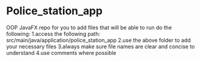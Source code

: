 # Police_station_app
OOP JavaFX  repo
for you to add files that will be able to run do the following:
1.access the following path:
  src/main/java/application/police_station_app
2.use the above folder to add your necessary files
3.always make sure file names are clear and concise to understand
4.use comments where possible
